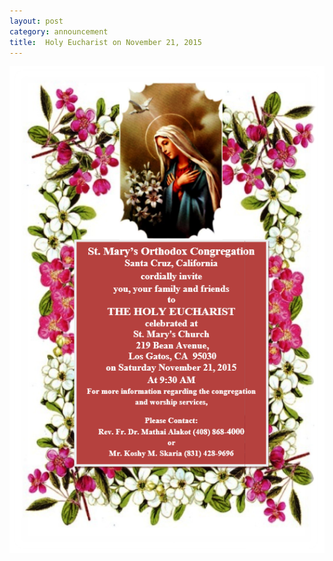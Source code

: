 ```yaml
---
layout: post
category: announcement
title:  Holy Eucharist on November 21, 2015
---
```


<p><img src="assets/images/2015-11-21.png" alt="Holy Eucharist" /></p>

